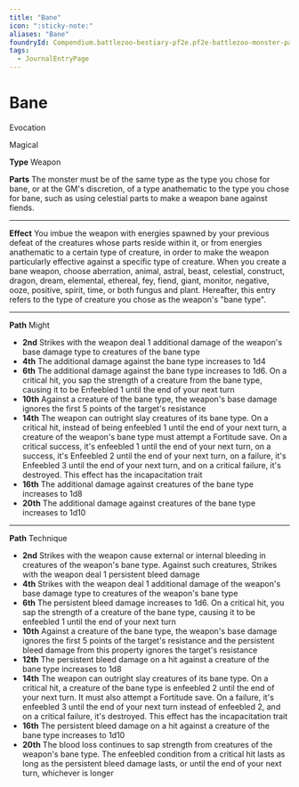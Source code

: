 ```yaml
---
title: "Bane"
icon: ":sticky-note:"
aliases: "Bane"
foundryId: Compendium.battlezoo-bestiary-pf2e.pf2e-battlezoo-monster-parts.JournalEntry.DUgV4RRnkTaikCI2.JournalEntryPage.Q5qBmSXsXwXHnReZ
tags:
  - JournalEntryPage
---
```


# Bane
Evocation

Magical

**Type** Weapon

**Parts** The monster must be of the same type as the type you chose for bane, or at the GM's discretion, of a type anathematic to the type you chose for bane, such as using celestial parts to make a weapon bane against fiends.

* * *

**Effect** You imbue the weapon with energies spawned by your previous defeat of the creatures whose parts reside within it, or from energies anathematic to a certain type of creature, in order to make the weapon particularly effective against a specific type of creature. When you create a bane weapon, choose aberration, animal, astral, beast, celestial, construct, dragon, dream, elemental, ethereal, fey, fiend, giant, monitor, negative, ooze, positive, spirit, time, or both fungus and plant. Hereafter, this entry refers to the type of creature you chose as the weapon's "bane type".

* * *

**Path** Might

*   **2nd** Strikes with the weapon deal 1 additional damage of the weapon's base damage type to creatures of the bane type
*   **4th** The additional damage against the bane type increases to 1d4
*   **6th** The additional damage against the bane type increases to 1d6. On a critical hit, you sap the strength of a creature from the bane type, causing it to be Enfeebled 1 until the end of your next turn
*   **10th** Against a creature of the bane type, the weapon's base damage ignores the first 5 points of the target's resistance
*   **14th** The weapon can outright slay creatures of its bane type. On a critical hit, instead of being enfeebled 1 until the end of your next turn, a creature of the weapon's bane type must attempt a Fortitude save. On a critical success, it's enfeebled 1 until the end of your next turn, on a success, it's Enfeebled 2 until the end of your next turn, on a failure, it's Enfeebled 3 until the end of your next turn, and on a critical failure, it's destroyed. This effect has the incapacitation trait
*   **16th** The additional damage against creatures of the bane type increases to 1d8
*   **20th** The additional damage against creatures of the bane type increases to 1d10

* * *

**Path** Technique

*   **2nd** Strikes with the weapon cause external or internal bleeding in creatures of the weapon's bane type. Against such creatures, Strikes with the weapon deal 1 persistent bleed damage
*   **4th** Strikes with the weapon deal 1 additional damage of the weapon's base damage type to creatures of the weapon's bane type
*   **6th** The persistent bleed damage increases to 1d6. On a critical hit, you sap the strength of a creature of the bane type, causing it to be enfeebled 1 until the end of your next turn
*   **10th** Against a creature of the bane type, the weapon's base damage ignores the first 5 points of the target's resistance and the persistent bleed damage from this property ignores the target's resistance
*   **12th** The persistent bleed damage on a hit against a creature of the bane type increases to 1d8
*   **14th** The weapon can outright slay creatures of its bane type. On a critical hit, a creature of the bane type is enfeebled 2 until the end of your next turn. It must also attempt a Fortitude save. On a failure, it's enfeebled 3 until the end of your next turn instead of enfeebled 2, and on a critical failure, it's destroyed. This effect has the incapacitation trait
*   **16th** The persistent bleed damage on a hit against a creature of the bane type increases to 1d10
*   **20th** The blood loss continues to sap strength from creatures of the weapon's bane type. The enfeebled condition from a critical hit lasts as long as the persistent bleed damage lasts, or until the end of your next turn, whichever is longer